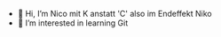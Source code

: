 - 👋 Hi, I’m Nico mit K anstatt 'C' also im Endeffekt Niko
- 👀 I’m interested in learning Git

<!---
nilijoski/nilijoski is a ✨ special ✨ repository because its `README.md` (this file) appears on your GitHub profile.
You can click the Preview link to take a look at your changes.
--->
